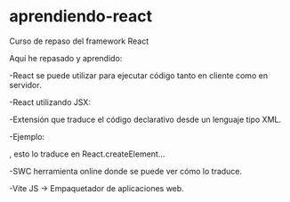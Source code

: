 # aprendiendo-react
Curso de repaso del framework React

Aquí he repasado y aprendido: 

-React se puede utilizar para ejecutar código tanto en cliente como en servidor.

-React utilizando JSX: 

  -Extensión que traduce el código declarativo desde un lenguaje tipo XML. 
  
  -Ejemplo: <Menu><MenuItem></MenuItem><MenuItem></MenuItem></Menu>, esto lo traduce en React.createElement... 
  
  -SWC herramienta online donde se puede ver cómo lo traduce.
  
  -Vite JS -> Empaquetador de aplicaciones web.

  
